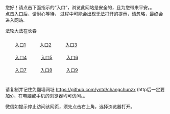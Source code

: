 您好！请点击下面指示的“入口”，浏览此网站是安全的，且为您带来平安。。 <br/>
点击入口后，请耐心等待， 过程中可能会出现无法打开的提示，请忽略，最终会进入网站. </br>

法轮大法在长春<br/>
<div style="padding:10px"><a style="margin:20px" target="_blank" href="https://d1xe2z6lc24yz4.cloudfront.net/2Qpsp?qintsfft" id="ccLink1" rel="nofollow">入口1</a> <a target="_blank" style="margin:20px" href="https://d22ar3vhhgt2y5.cloudfront.net/2Qpsp?dqfhca" id="ccLink2" rel="nofollow">入口2</a> <a style="margin:20px" target="_blank" href="https://d3mxit4x1z85m5.cloudfront.net/2Qpsp?vbaowiv" id="ccLink3" rel="nofollow">入口3</a></div>

<div style="padding:10px" ><a style="margin:20px" target="_blank" href="https://d1xe2z6lc24yz4.cloudfront.net/2Qpsp?qintsfft" id="ccLink4" rel="nofollow">入口4</a> <a style="margin:20px" href="https://d22ar3vhhgt2y5.cloudfront.net/2Qpsp?dqfhca" target="_blank" id="ccLink5" rel="nofollow">入口5</a> <a style="margin:20px" href="https://d3mxit4x1z85m5.cloudfront.net/2Qpsp?vbaowiv" target="_blank" id="ccLink6" rel="nofollow">入口6</a></div>

<div style="padding:10px"><a style="margin:20px" target="_blank" href="https://d1xe2z6lc24yz4.cloudfront.net/2Qpsp?qintsfft" id="ccLink7" rel="nofollow">入口7</a> <a style="margin:20px" href="https://d22ar3vhhgt2y5.cloudfront.net/2Qpsp?dqfhca" target="_blank" id="ccLink8" rel="nofollow">入口8</a> <a style="margin:20px" target="_blank" href="https://d3mxit4x1z85m5.cloudfront.net/2Qpsp?vbaowiv" id="ccLink9" rel="nofollow">入口9</a></div>

<br/>



请复制并记住免翻墙网址 https://github.com/yntd/changchunzx (http后一定要加s)，在电脑或手机的浏览器均可访问。。<br/>

微信如提示停止访问该网页，须先点击右上角，选择浏览器打开。
